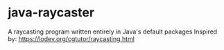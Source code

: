 # java-raycaster
A raycasting program written entirely in Java's default packages
Inspired by: https://lodev.org/cgtutor/raycasting.html
